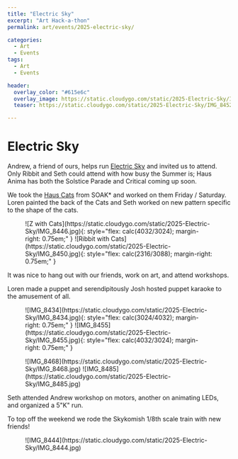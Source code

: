 ```yaml
---
title: "Electric Sky"
excerpt: "Art Hack-a-thon"
permalink: art/events/2025-electric-sky/

categories:
  - Art
  - Events
tags:
  - Art
  - Events

header:
  overlay_color: "#615e6c"
  overlay_image: https://static.cloudygo.com/static/2025-Electric-Sky/IMG_8452.jpg
  teaser: https://static.cloudygo.com/static/2025-Electric-Sky/IMG_8452.jpg

---
```


# Electric Sky

Andrew, a friend of ours, helps run [Electric Sky](https://electricskyartcamp.com/about/) and invited us to attend.  Only Ribbit and Seth could attend with how busy the Summer is; Haus Anima has both the Solstice Parade and Critical coming up soon.

We took the [Haus Cats](/art/events/2025-soak#haus-cats) from SOAK* and worked on them Friday / Saturday.
Loren painted the back of the Cats and Seth worked on new pattern specific to the shape of the cats.

<figure class="half" markdown="span">
![Z with Cats](https://static.cloudygo.com/static/2025-Electric-Sky/IMG_8446.jpg){: style="flex: calc(4032/3024); margin-right: 0.75em;" }
![Ribbit with Cats](https://static.cloudygo.com/static/2025-Electric-Sky/IMG_8450.jpg){: style="flex: calc(2316/3088); margin-right: 0.75em;" }
</figure>

It was nice to hang out with our friends, work on art, and attend workshops.

Loren made a puppet and serendipitously Josh hosted puppet karaoke to the amusement of all.

<figure class="half" markdown="span">
![IMG_8434](https://static.cloudygo.com/static/2025-Electric-Sky/IMG_8434.jpg){: style="flex: calc(3024/4032); margin-right: 0.75em;" }
![IMG_8455](https://static.cloudygo.com/static/2025-Electric-Sky/IMG_8455.jpg){: style="flex: calc(4032/3024); margin-right: 0.75em;" }
</figure>

<figure class="half" markdown="span">
![IMG_8468](https://static.cloudygo.com/static/2025-Electric-Sky/IMG_8468.jpg)
![IMG_8485](https://static.cloudygo.com/static/2025-Electric-Sky/IMG_8485.jpg)
</figure>

Seth attended Andrew workshop on motors, another on animating LEDs, and organized a 5"K" run.

To top off the weekend we rode the Skykomish 1/8th scale train with new friends!
<figure class="thin" markdown="span">
![IMG_8444](https://static.cloudygo.com/static/2025-Electric-Sky/IMG_8444.jpg)
</figure>
